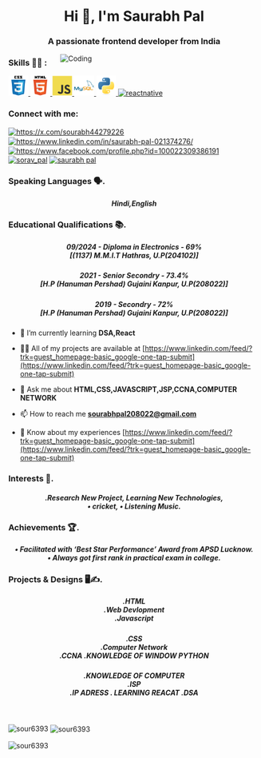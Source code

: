 <h1 align="center">Hi 👋, I'm Saurabh Pal</h1>
<h3 align="center">A passionate frontend developer from India</h3>
 
<img align="right" alt="Coding" width="400" src="https://cdn.dribbble.com/users/1162077/screenshots/3848914/programmer.gif">


<h3 align="left">Skills 👨‍💻 :</h3>
<p align="left"><a href="https://www.w3schools.com/css/" target="_blank" rel="noreferrer"> <img src="https://raw.githubusercontent.com/devicons/devicon/master/icons/css3/css3-original-wordmark.svg" alt="css3" width="40" height="40"/> </a> <a href="https://www.w3.org/html/" target="_blank" rel="noreferrer"> <img src="https://raw.githubusercontent.com/devicons/devicon/master/icons/html5/html5-original-wordmark.svg" alt="html5" width="40" height="40"/> </a> <a href="https://developer.mozilla.org/en-US/docs/Web/JavaScript" target="_blank" rel="noreferrer"> <img src="https://raw.githubusercontent.com/devicons/devicon/master/icons/javascript/javascript-original.svg" alt="javascript" width="40" height="40"/> </a> <a href="https://www.mysql.com/" target="_blank" rel="noreferrer"> <img src="https://raw.githubusercontent.com/devicons/devicon/master/icons/mysql/mysql-original-wordmark.svg" alt="mysql" width="40" height="40"/> </a> <a href="https://www.python.org" target="_blank" rel="noreferrer"> <img src="https://raw.githubusercontent.com/devicons/devicon/master/icons/python/python-original.svg" alt="python" width="40" height="40"/> </a> <a href="https://reactnative.dev/" target="_blank" rel="noreferrer"> <img src="https://reactnative.dev/img/header_logo.svg" alt="reactnative" width="40" height="40"/> </a> </p>

<h3 align="left">Connect with me:</h3>
<p align="left">
<a href="https://twitter.com/https://x.com/sourabh44279226" target="blank"><img align="center" src="https://raw.githubusercontent.com/rahuldkjain/github-profile-readme-generator/master/src/images/icons/Social/twitter.svg" alt="https://x.com/sourabh44279226" height="30" width="40" /></a>
<a href="https://linkedin.com/in/https://www.linkedin.com/in/saurabh-pal-021374276/" target="blank"><img align="center" src="https://raw.githubusercontent.com/rahuldkjain/github-profile-readme-generator/master/src/images/icons/Social/linked-in-alt.svg" alt="https://www.linkedin.com/in/saurabh-pal-021374276/" height="30" width="40" /></a>
<a href="https://fb.com/https://www.facebook.com/profile.php?id=100022309386191" target="blank"><img align="center" src="https://raw.githubusercontent.com/rahuldkjain/github-profile-readme-generator/master/src/images/icons/Social/facebook.svg" alt="https://www.facebook.com/profile.php?id=100022309386191" height="30" width="40" /></a>
<a href="https://instagram.com/sorav_pal" target="blank"><img align="center" src="https://raw.githubusercontent.com/rahuldkjain/github-profile-readme-generator/master/src/images/icons/Social/instagram.svg" alt="sorav_pal" height="30" width="40" /></a>
<a href="https://www.youtube.com/c/saurabh pal" target="blank"><img align="center" src="https://raw.githubusercontent.com/rahuldkjain/github-profile-readme-generator/master/src/images/icons/Social/youtube.svg" alt="saurabh pal" height="30" width="40" /></a>
</p>

<h3 align="left">Speaking Languages 🗣.</h3>
<h5 align="center">Hindi,English</h5>

<h3 align="left">Educational Qualifications 📚.</h3>
<h5 align="center">09/2024 -  Diploma in Electronics - 69%<br>
           [(1137) M.M.I.T Hathras, U.P(204102)]</h5>
<h5 align="center">2021 - Senior Secondry - 73.4%<br>
    [H.P (Hanuman Pershad) Gujaini Kanpur, U.P(208022)] </h5>
    <h5 align="center">2019 - Secondry - 72%<br>
        [H.P (Hanuman Pershad) Gujaini Kanpur, U.P(208022)] </h5>
 

- 🌱 I’m currently learning **DSA,React**

- 👨‍💻 All of my projects are available at [https://www.linkedin.com/feed/?trk=guest_homepage-basic_google-one-tap-submit](https://www.linkedin.com/feed/?trk=guest_homepage-basic_google-one-tap-submit)

- 💬 Ask me about **HTML,CSS,JAVASCRIPT,JSP,CCNA,COMPUTER NETWORK**

- 📫 How to reach me **sourabhpal208022@gmail.com**

- 📄 Know about my experiences [https://www.linkedin.com/feed/?trk=guest_homepage-basic_google-one-tap-submit](https://www.linkedin.com/feed/?trk=guest_homepage-basic_google-one-tap-submit)

<h3 align="left">Interests 🥰.</h3>
<h5 align="center">.Research New Project, Learning New Technologies,<br>
    • cricket, • Listening Music.</h5>

   <h3 align-="left">Achievements 🏆.</h3>
<h5 align="center">• Facilitated with ‘Best Star Performance’ Award from APSD Lucknow.<br>
    • Always got first rank in practical exam in college.</h5>

 <h3 align-="left">  Projects & Designs 🖥️✍.</h3>
    <h5 align="center">.HTML<br>
              .Web Devlopment<br>
                .Javascript
    </h5>
    <h5 align="center">.CSS<br>
    .Computer Network<br>
       .CCNA
      .KNOWLEDGE OF WINDOW
      PYTHON
          
</h5>

<h5 align="center">.KNOWLEDGE OF COMPUTER<br>
    .ISP<br>
      .IP ADRESS
      . LEARNING REACAT
      .DSA
</h5>
<BR>

<p><img align="left" src="https://github-readme-stats.vercel.app/api/top-langs?username=sour6393&show_icons=true&locale=en&layout=compact" alt="sour6393" /></p>

<p>&nbsp;<img align="center" src="https://github-readme-stats.vercel.app/api?username=sour6393&show_icons=true&locale=en" alt="sour6393" /></p>

<p><img align="center" src="https://github-readme-streak-stats.herokuapp.com/?user=sour6393&" alt="sour6393" /></p>
